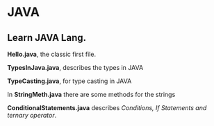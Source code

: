 # JAVA

## Learn JAVA Lang.

**Hello.java**, the classic first file.

**TypesInJava.java**, describes the types in JAVA

**TypeCasting.java**, for type casting in JAVA

In **StringMeth.java** there are some methods for the strings

**ConditionalStatements.java** describes *Conditions, If Statements and ternary operator*.

